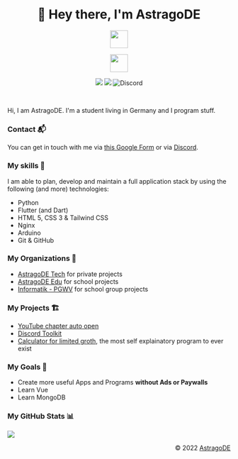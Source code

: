 <h1 align="center">👋 Hey there, I'm AstragoDE</h1>

<!-- Badges -->

<p align="center">
    <img src="https://skillicons.dev/icons?i=python,flutter,html,css,js,php,tailwind,nginx,arduino,git,github" height="40"/>
</p>

<p align="center">
    <img src="https://skillicons.dev/icons?i=vscode,blender,discord,instagram" height="40"/>
</p>

<p/>

<p align="center">
    <a><img src="https://hits.dwyl.com/AstragoDE/AstragoDE.svg?style=flat-square" /></a>
    <img src="https://img.shields.io/github/followers/AstragoDE?style=flat-square">
    <img alt="Discord" src="https://img.shields.io/discord/979036649294037032?label=Discord&style=flat-square">
</p>
<br>


Hi, I am AstragoDE. I'm a student living in Germany and I program stuff.


### Contact 📬

You can get in touch with me via [this Google Form](https://docs.google.com/forms/d/e/1FAIpQLSdOZ5kqCVAjom2DfaeiOooklw_xfUqaf9RN1v2X53nldh200w/viewform?usp=sf_link) or via [Discord](https://discord.gg/732hZegHCb).


### My skills 🎯

I am able to plan, develop and maintain a full application stack by using the following (and more) technologies:

- Python
- Flutter (and Dart)
- HTML 5, CSS 3 & Tailwind CSS
- Nginx
- Arduino
- Git & GitHub


### My Organizations 🏢

- [AstragoDE Tech](https://github.com/AstragoTech) for private projects
- [AstragoDE Edu](https://github.com/AstragoEdu) for school projects
- [Informatik - PGWV](https://github.com/InformatikPGWV) for school group projects


### My Projects 🏗️

- [YouTube chapter auto open](https://github.com/AstragoTech/youtube_chapter_auto_open)
- [Discord Toolkit](https://github.com/AstragoTech/discord_toolkit)
- [Calculator for limited groth](https://github.com/AstragoTech/calculator_for_limited_groth), the most self explainatory program to ever exist

### My Goals 🥅

- Create more useful Apps and Programs **without Ads or Paywalls**
- Learn Vue
- Learn MongoDB


<!-- ### My GitHub Commits (Skyline) 🌃

- [2022 GitHub Skyline](https://skyline.github.com/AstragoDE/2022)
- [2021 GitHub Skyline](https://skyline.github.com/AstragoDE/2021)
- [2020 GitHub Skyline](https://skyline.github.com/AstragoDE/2020) -->


### My GitHub Stats 📊

<p/>

<p align="left">
    <img src="https://github-readme-stats.vercel.app/api?username=AstragoDE&theme=blueberry&count_private=true&hide_border=true&line_height=20"/>
    <!-- <img src="https://github-readme-stats.vercel.app/api/top-langs/?username=AstragoDE&layout=compact&theme=blueberry&count_private=true&hide_border=true"/> -->
</p>

<div align="right" style="text-align: right;">
    <p>© 2022 <a href="https://github.com/AstragoDE">AstragoDE</a></p>
</div>
